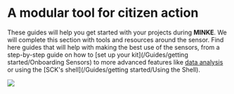 # A modular tool for citizen action

These guides will help you get started with your projects during **MINKE**. We will complete this section with tools and resources around the sensor. Find here guides that will help with making the best use of the sensors, from a step-by-step guide on how to [set up your kit](/Guides/getting started/Onboarding Sensors) to more advanced features like [data analysis](https://docs.smartcitizen.me/Guides/data/Install%20the%20framework/) or using the [SCK's shell](/Guides/getting started/Using the Shell).

![](https://camo.githubusercontent.com/53ece1879090c116a1be2e3998df2960afc9fa12/68747470733a2f2f63646e2e7261776769742e636f6d2f6661626c616262636e2f736d617274636974697a656e2d746f6f6c6b69742f32346233353431382f696d672e6a7067)